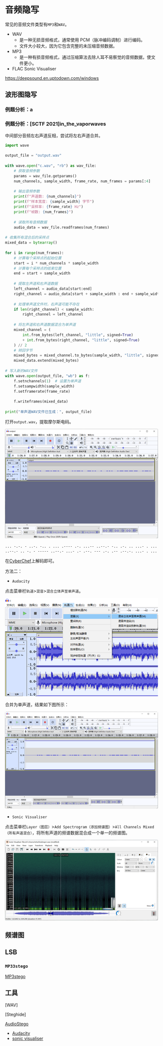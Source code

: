 # 音频隐写

常见的音频文件类型有`MP3`和`WAV`。

- WAV
  - 是一种无损音频格式，通常使用 PCM（脉冲编码调制）进行编码。
  - 文件大小较大，因为它包含完整的未压缩音频数据。
- MP3
  - 是一种有损音频格式，通过压缩算法去除人耳不易察觉的音频数据，使文件更小。
- FLAC
Sonic Visualiser

<https://deepsound.en.uptodown.com/windows>

## 波形图隐写

### 例题分析：a

### 例题分析：[SCTF 2021]in_the_vaporwaves

中间部分音频左右声道反相，尝试将左右声道合并。

```python
import wave

output_file = "output.wav"

with wave.open("c.wav", "rb") as wav_file:
    # 获取音频参数
    params = wav_file.getparams()
    num_channels, sample_width, frame_rate, num_frames = params[:4]

    # 输出音频参数
    print(f"声道数: {num_channels}")
    print(f"样本宽度: {sample_width} 字节")
    print(f"采样率: {frame_rate} Hz")
    print(f"帧数: {num_frames}")

    # 读取所有音频数据
    audio_data = wav_file.readframes(num_frames)

# 收集所有混合后的采样点
mixed_data = bytearray()

for i in range(num_frames):
    # 计算每个采样点的起始位置
    start = i * num_channels * sample_width
    # 计算每个采样点的结束位置
    end = start + sample_width

    # 提取左声道和右声道数据
    left_channel = audio_data[start:end]
    right_channel = audio_data[start + sample_width : end + sample_width]

    # 处理单声道文件时，右声道可能不存在
    if len(right_channel) < sample_width:
        right_channel = left_channel

    # 将左声道和右声道数据混合为单声道
    mixed_channel = (
        int.from_bytes(left_channel, "little", signed=True)
        + int.from_bytes(right_channel, "little", signed=True)
    ) // 2
    # 转回字节
    mixed_bytes = mixed_channel.to_bytes(sample_width, "little", signed=True)
    mixed_data.extend(mixed_bytes)

# 写入新的WAV文件
with wave.open(output_file, "wb") as f:
    f.setnchannels(1)  # 设置为单声道
    f.setsampwidth(sample_width)
    f.setframerate(frame_rate)

    f.writeframes(mixed_data)

print("单声道WAV文件已生成：", output_file)
```

打开`output.wav`，提取摩尔斯电码。

![SCTF2021-in-the-vaporwaves-output](../../assets/images/SCTF2021-in-the-vaporwaves-output.png)

```
... -.-. - ..-. -.. . ... .---- .-. ...-- ..--.- -.. .-. .. ...- . ... ..--.- .. -. - ----- ..--.- ...- .- .--. --- .-. .-- .--.-. ...- . ...
```

在[CyberChef](https://gchq.github.io/CyberChef/#recipe=From_Morse_Code('Space','Line%20feed')&input=Li4uIC0uLS4gLSAuLi0uIC0uLiAuIC4uLiAuLS0tLSAuLS4gLi4uLS0gLi4tLS4tIC0uLiAuLS4gLi4gLi4uLSAuIC4uLiAuLi0tLi0gLi4gLS4gLSAtLS0tLSAuLi0tLi0gLi4uLSAuLSAuLS0uIC0tLSAuLS4gLi0tIC4tLS4tLiAuLi4tIC4gLi4u)上解码即可。

方法二：

- `Audacity`

点击菜单栏`轨道`>`混音`>`混合立体声至单声道`。

![Audacity Channels Mixed](../../assets/images/Audacity-Channels-Mixed.png)

合并为单声道，结果如下图所示：

![SCTF2021-in_the_vaporwaves-Audacity](../../assets/images/SCTF2021-in-the-vaporwaves-Audacity-1.png)

- `Sonic Visualiser`

点击菜单栏`Layer（图层）`>`Add Spectrogram（添加频谱图）`>`All Channels Mixed（所有声道混合）`，将所有声道的频谱数据混合成一个单一的频谱图。

![SCTF2021-in-the-vaporwaves-Sonic-Visualiser](../../assets/images/SCTF2021-in-the-vaporwaves-Sonic-Visualiser.png)

## 频谱图

## LSB

### `MP33stego`

[MP3stego](https://www.petitcolas.net/steganography/mp3stego/)

## 工具

[WAV]

[Steghide]

[AudioStego](https://github.com/danielcardeenas/AudioStego)

- [Audacity](https://www.audacityteam.org/download/windows/)
- [sonic visualiser](https://www.sonicvisualiser.org/)
